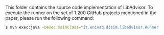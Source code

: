 This folder contains the source code implementation of LibAdvisor. To execute the runner on the set of 1.200 GitHub projects mentioned in the paper, please run the following command:


  ```sh 
  $ mvn exec:java -Dexec.mainClass="it.univaq.disim.libadvisor.Runner 
  ```

